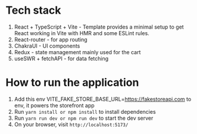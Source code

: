 # Tech stack

1. React + TypeScript + Vite - Template provides a minimal setup to get React working in Vite with HMR and some ESLint rules.
2. React-router - for app routing
3. ChakraUI - UI components
4. Redux - state management mainly used for the cart
5. useSWR + fetchAPI - for data fetching

# How to run the application

1. Add this env VITE_FAKE_STORE_BASE_URL=https://fakestoreapi.com to env, it powers the storefront app
2. Run `yarn install or npm install` to install dependencies
3. Run `yarn run dev or npm run dev` to start the dev server
4. On your browser, visit `http://localhost:5173/`
